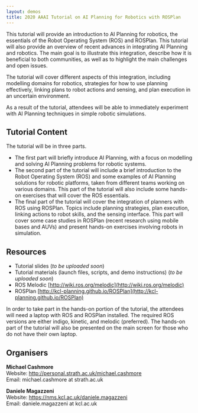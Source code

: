 ```yaml
---
layout: demos
title: 2020 AAAI Tutorial on AI Planning for Robotics with ROSPlan
---
```

						
This tutorial will provide an introduction to AI Planning for robotics, the essentials of the Robot Operating System (ROS) and ROSPlan. This tutorial will also provide an overview of recent advances in integrating AI Planning and robotics. The main goal is to illustrate this integration, describe how it is beneficial to both communities, as well as to highlight the main challenges and open issues.

The tutorial will cover different aspects of this integration, including modelling domains for robotics, strategies for how to use planning effectively, linking plans to robot actions and sensing, and plan execution in an uncertain environment. 

As a result of the tutorial, attendees will be able to immediately experiment with AI Planning techniques in simple robotic simulations.

## Tutorial Content

The tutorial will be in three parts.

- The first part will briefly introduce AI Planning, with a focus on modelling and solving AI Planning problems for robotic systems.
- The second part of the tutorial will include a brief introduction to the Robot Operating System (ROS) and some examples of AI Planning solutions for robotic platforms, taken from different teams working on various domains. This part of the tutorial will also include some hands-on exercises that will cover the ROS essentials.
- The final part of the tutorial will cover the integration of planners with ROS using ROSPlan. Topics include planning strategies, plan execution, linking actions to robot skills, and the sensing interface. This part will cover some case studies in ROSPlan (recent research using mobile bases and AUVs) and present hands-on exercises involving robots in simulation.
			
## Resources
			
- Tutorial slides (*to be uploaded soon*)
- Tutorial materials (launch files, scripts, and demo instructions) (*to be uploaded soon*)
- ROS Melodic [http://wiki.ros.org/melodic](http://wiki.ros.org/melodic)
- ROSPlan [http://kcl-planning.github.io/ROSPlan](http://kcl-planning.github.io/ROSPlan)

In order to take part in the hands-on portion of the tutorial, the attendees will need a laptop with ROS and ROSPlan installed. The required ROS versions are either indigo, kinetic, and melodic (preferred). The hands-on part of the tutorial will also be presented on the main screen for those who do not have their own laptop.
			
## Organisers
			
**Michael Cashmore**  
Website: <a href="http://personal.strath.ac.uk/michael.cashmore/">http://personal.strath.ac.uk/michael.cashmore</a>  
Email: michael.cashmore at strath.ac.uk

**Daniele Magazzeni**  
Website: <a href="https://nms.kcl.ac.uk/daniele.magazzeni">https://nms.kcl.ac.uk/daniele.magazzeni</a>  
Email: daniele.magazzeni at kcl.ac.uk
